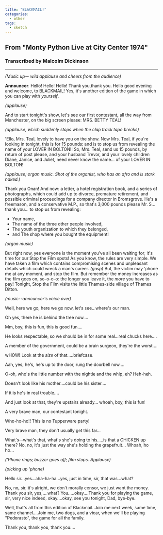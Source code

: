 ```yaml
---
title: "BLACKMAIL!"
categories:
  - other
tags:
  - sketch
---
```


## From "Monty Python Live at City Center 1974"
### Transcribed by Malcolm Dickinson

---
 
_(Music up-- wild applause and cheers from the audience)_
 
**Announcer**: Hello! Hello! Hello! Thank you,thank you. Hello good evening and welcome, to BLACKMAIL! Yes, it's another edition of the game in which you can play with *yourself*.

_(applause)_

And to start tonight's show, let's see our first contestant, all the way from Manchester, on the big screen please: MRS. BETTY TEAL!

_(applause, which suddenly stops when the clap track tape breaks)_

'Ello, Mrs. Teal, lovely to have you on the show. Now Mrs. Teal, if you're looking in tonight, this is for 15 pounds: and is to stop us from revealing the name of your LOVER IN BOLTON!! So, Mrs. Teal, send us 15 pounds, by return of post please, and your husband Trevor, and your lovely children Diane, Janice, and Juliet, need never know the name... of your LOVER IN BOLTON!

_(applause; organ music. Shot of the organist, who has an afro and is stark naked.)_
 
Thank you Onan! And now: a letter, a hotel registration book, and a series of photographs, which could add up to divorce, premature retirement, and possible criminal proceedings for a company director in Bromsgrove. He's a freemason, and a conservative M.P., so that's 3,000 pounds please Mr. S... thank you... to stop us from revealing:

* Your name,
* The name of the three other people involved,
* The youth organization to which they belonged,
* and The shop where you bought the equipment!
 
_(organ music)_
 
But right now, yes everyone is the moment you've all been waiting for; it's time for our Stop the Film spots! As you know, the rules are very simple. We have taken a film which contains compromising scenes and unpleasant details which could wreck a man's career. _(gasp)_ But, the victim may 'phone me at any moment, and stop the film. But remember the money increases as the film goes on, so-o-o-o: the longer you leave it, the *more* you have to pay! Tonight, Stop the Film visits the little Thames-side village of Thames Ditton.
 
_(music--announcer's voice over)_
 
Well, here we go, here we go now, let's see...where's our man.

Oh yes, there he is behind the tree now....

Mm, boy, this is fun, this is good fun....

He looks respectable, so we should be in for some real...real chucks here....

A member of the government, could be a brain surgeon, they're the worst....

wHOW! Look at the *size* of that.....briefcase.

Aah, yes, he's, he's up to the door, rung the doorbell now....

O-oh, who's the little number with the nightie and the whip, eh? Heh-heh.

Doesn't look like his mother....could be his sister....

If it is he's in real trouble....

And just look at that, they're upstairs already... whoah, boy, this is fun!

A very brave man, our contestant tonight.

Who-ho-ho!! This is no Tupperware party!

Very brave man, they don't usually get this far...

What's--what's that, what's she's doing to his.....is that a CHICKEN up there? No, no, it's just the way she's holding the grapefruit... Whoah, ho ho...
 
_('Phone rings; buzzer goes off; film stops. Applause)_
 
_(picking up 'phone)_

Hello sir...yes...aha-ha-ha...yes, just in time, sir, that was...what?

No, no, sir, it's alright, we don't morally censor, we just want the money. Thank you sir, yes,....what? You.....okay....Thank you for playing the game, sir, very nice indeed, okay....okay, see you tonight, Dad, bye-bye.

Well, that's all from this edition of Blackmail. Join me next week, same time, same channel....Join me, two dogs, and a vicar, when we'll be playing "Pedorasto", the game for all the family.

Thank you, thank you, thank you....